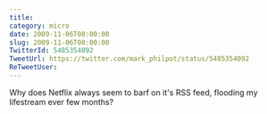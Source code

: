 ```yaml
---
title: 
category: micro
date: 2009-11-06T00:00:00
slug: 2009-11-06T00:00:00
TwitterId: 5485354092
TweetUrl: https://twitter.com/mark_philpot/status/5485354092
ReTweetUser: 
---
```


Why does Netflix always seem to barf on it's RSS feed, flooding my lifestream ever few months?